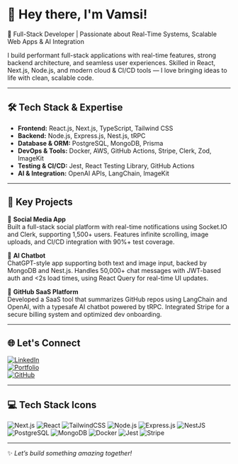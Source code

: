 # 👋 Hey there, I'm Vamsi!

🎯 Full-Stack Developer | Passionate about Real-Time Systems, Scalable Web Apps & AI Integration

I build performant full-stack applications with real-time features, strong backend architecture, and seamless user experiences. Skilled in React, Next.js, Node.js, and modern cloud & CI/CD tools — I love bringing ideas to life with clean, scalable code.

---

## 🛠 Tech Stack & Expertise

- **Frontend:** React.js, Next.js, TypeScript, Tailwind CSS  
- **Backend:** Node.js, Express.js, Nest.js, tRPC  
- **Database & ORM:** PostgreSQL, MongoDB, Prisma  
- **DevOps & Tools:** Docker, AWS, GitHub Actions, Stripe, Clerk, Zod, ImageKit  
- **Testing & CI/CD:** Jest, React Testing Library, GitHub Actions  
- **AI & Integration:** OpenAI APIs, LangChain, ImageKit

---

## 🚀 Key Projects

🔹 **Social Media App**  
Built a full-stack social platform with real-time notifications using Socket.IO and Clerk, supporting 1,500+ users. Features infinite scrolling, image uploads, and CI/CD integration with 90%+ test coverage.

🔹 **AI Chatbot**  
ChatGPT-style app supporting both text and image input, backed by MongoDB and Nest.js. Handles 50,000+ chat messages with JWT-based auth and <2s load times, using React Query for real-time UI updates.

🔹 **GitHub SaaS Platform**  
Developed a SaaS tool that summarizes GitHub repos using LangChain and OpenAI, with a typesafe AI chatbot powered by tRPC. Integrated Stripe for a secure billing system and optimized dev onboarding.

---

## 🌐 Let's Connect

[![LinkedIn](https://img.shields.io/badge/LinkedIn-blue?logo=linkedin)](https://www.linkedin.com/in/vamsim0874/)  
[![Portfolio](https://img.shields.io/badge/Portfolio-visit-orange)](https://portfolio-mocha-phi-37.vercel.app/)  
[![GitHub](https://img.shields.io/badge/GitHub-profile-black?logo=github)](https://github.com/vamsi0874)

---

## 💻 Tech Stack Icons

![Next.js](https://img.shields.io/badge/Next.js-black?logo=next.js)
![React](https://img.shields.io/badge/React-20232a?logo=react&logoColor=61DAFB)
![TailwindCSS](https://img.shields.io/badge/TailwindCSS-06B6D4?logo=tailwindcss&logoColor=white)
![Node.js](https://img.shields.io/badge/Node.js-339933?logo=node.js&logoColor=white)
![Express.js](https://img.shields.io/badge/Express.js-000000?logo=express&logoColor=white)
![NestJS](https://img.shields.io/badge/NestJS-E0234E?logo=nestjs&logoColor=white)
![PostgreSQL](https://img.shields.io/badge/PostgreSQL-336791?logo=postgresql&logoColor=white)
![MongoDB](https://img.shields.io/badge/MongoDB-47A248?logo=mongodb&logoColor=white)
![Docker](https://img.shields.io/badge/Docker-2496ED?logo=docker&logoColor=white)
![Jest](https://img.shields.io/badge/Jest-C21325?logo=jest&logoColor=white)
![Stripe](https://img.shields.io/badge/Stripe-635BFF?logo=stripe&logoColor=white)

---

✨ *Let’s build something amazing together!*
